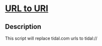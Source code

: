 # [URL to URI](https://github.com/baturkacamak/user-scripts/tree/master/url-to-uri)

## Description

This script will replace tidal.com urls to tidal://